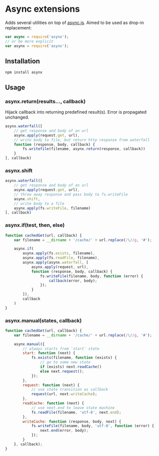# Async extensions

Adds several utilities on top of [async.js](https://github.com/caolan/async). Aimed to be used as drop-in replacement:

```js
var async = require('asynx');
// or be more explicit
var asynx = require('asynx');
```


## Installation

```
npm install asynx
```


## Usage

### asynx.return(results..., callback)

Hijack callback into returning predefined result(s). Error is propagated unchanged.

```js
asynx.waterfall([
    // get response and body of an url
    asynx.apply(request.get, url),
    // write body to file, but return http response from waterfall
    function (response, body, callback) {
        fs.writefile(filename, asynx.return(response, callback))
    }
], callback)
```


### asynx.shift

```js
asynx.waterfall([
    // get response and body of an url
    asynx.apply(request.get, url),
    // throw away response and pass body to fs.writeFile
    asynx.shift,
    // write body to a file
    asynx.apply(fs.writeFile, filename)
], callback)
```


### asynx.if(test, then, else)

```js
function cachedGet(url, callback) {
    var filename = __dirname + '/cache/' + url.replace(/\//g, '#');

    asynx.if(
        asynx.apply(fs.exists, filename),
        asynx.apply(fs.readFile, filename),
        asynx.apply(asynx.waterfall, [
            asynx.apply(request, url),
            function (response, body, callback) {
                fs.writeFile(filename, body, function (error) {
                    callback(error, body);
                });
            }
        ]),
        callback
    )
}
```


### asynx.manual(states, callback)

```js
function cachedGet(url, callback) {
    var filename = __dirname + '/cache/' + url.replace(/\//g, '#');

    asynx.manual({
        // always starts from 'start' state
        start: function (next) {
            fs.exists(filename, function (exists) {
                // go to some new state
                if (exists) next.readCache()
                else next.request();
            });
        },
        request: function (next) {
            // use state transition as callback
            request(url, next.writeCache);
        },
        readCache: function (next) {
            // use next.end to leave state machine
            fs.readFile(filename, 'utf-8', next.end);
        },
        writeCache: function (response, body, next) {
            fs.writeFile(filename, body, 'utf-8', function (error) {
                next.end(error, body);
            });
        }
    }, callback);
}
```
